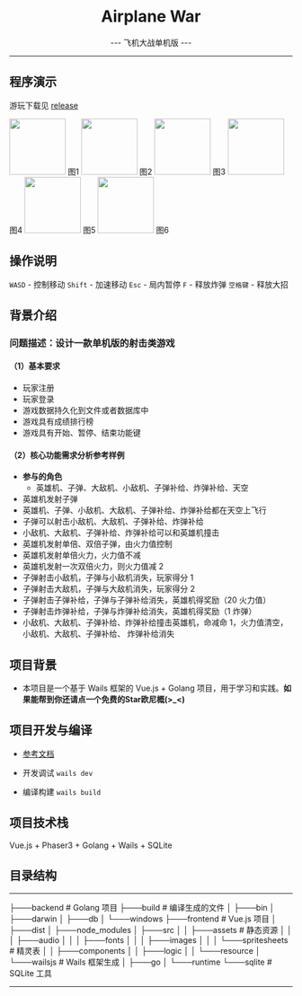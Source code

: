 <h1 align="center"> Airplane War </h1>
<p align="center"> --- 飞机大战单机版 ---</p>

---
## 程序演示
游玩下载见 [release](https://github.com/Ruafafa/Airplane-War/releases/tag/windows)

<p>
    <img src="https://ruafafa-photobed.oss-cn-beijing.aliyuncs.com/202407020133081.png" width="100px"/> 图1
    <img src="https://ruafafa-photobed.oss-cn-beijing.aliyuncs.com/202407020134378.png" width="100px"/> 图2
    <img src="https://ruafafa-photobed.oss-cn-beijing.aliyuncs.com/202407020144760.png" width="100px"/> 图3
    <img src="https://ruafafa-photobed.oss-cn-beijing.aliyuncs.com/202407020144092.png" width="100px"/> 图4
    <img src="https://ruafafa-photobed.oss-cn-beijing.aliyuncs.com/202407020144902.png" width="100px"/> 图5
    <img src="https://ruafafa-photobed.oss-cn-beijing.aliyuncs.com/202407020149755.png" width="100px"/> 图6
</p>

##  操作说明
`WASD` - 控制移动
`Shift` - 加速移动
`Esc` - 局内暂停
`F` - 释放炸弹
`空格键` - 释放大招

## 背景介绍

### 问题描述：设计一款单机版的射击类游戏
#### （1）基本要求
- 玩家注册
- 玩家登录
- 游戏数据持久化到文件或者数据库中
- 游戏具有成绩排行榜
- 游戏具有开始、暂停、结束功能键
    
#### （2）核心功能需求分析参考样例
- **参与的角色**
  - 英雄机、子弹、大敌机、小敌机、子弹补给、炸弹补给、天空
- 英雄机发射子弹
- 英雄机、子弹、小敌机、大敌机、子弹补给、炸弹补给都在天空上飞行
- 子弹可以射击小敌机、大敌机、子弹补给、炸弹补给
- 小敌机、大敌机、子弹补给、炸弹补给可以和英雄机撞击
- 英雄机发射单倍、双倍子弹，由火力值控制
- 英雄机发射单倍火力，火力值不减
- 英雄机发射一次双倍火力，则火力值减 2
- 子弹射击小敌机，子弹与小敌机消失，玩家得分 1
- 子弹射击大敌机，子弹与大敌机消失，玩家得分 2
- 子弹射击子弹补给，子弹与子弹补给消失，英雄机得奖励（20 火力值）
- 子弹射击炸弹补给，子弹与炸弹补给消失，英雄机得奖励（1 炸弹）
-  小敌机、大敌机、子弹补给、炸弹补给撞击英雄机，命减命 1，火力值清空，小敌机、大敌机、子弹补给、
炸弹补给消失

## 项目背景

- 本项目是一个基于 Wails 框架的 Vue.js + Golang 项目，用于学习和实践。**如果能帮到你还请点一个免费的Star欧尼概(>_<)**

## 项目开发与编译

- [参考文档](https://wails.io/zh-Hans/docs/gettingstarted/development) 

- 开发调试 `wails dev`

- 编译构建 `wails build`

## 项目技术栈 

Vue.js + Phaser3 + Golang + Wails + SQLite

## 目录结构

---
├───backend # Golang 项目 
├───build # 编译生成的文件
│   ├───bin
│   ├───darwin
│   ├───db
│   └───windows
├───frontend # Vue.js 项目
│   ├───dist
│   ├───node_modules
│   ├───src 
│   │   ├───assets # 静态资源
│   │   │   ├───audio
│   │   │   ├───fonts
│   │   │   ├───images
│   │   │   └───spritesheets # 精灵表
│   │   ├───components
│   │   ├───logic
│   │   └───resource
│   └───wailsjs # Wails 框架生成
│       ├───go
│       └───runtime
└───sqlite # SQLite 工具

---
